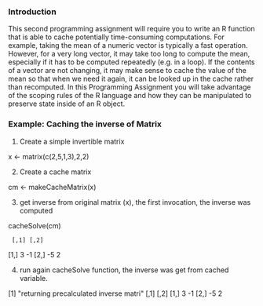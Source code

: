 ### Introduction

This second programming assignment will require you to write an R
function that is able to cache potentially time-consuming computations.
For example, taking the mean of a numeric vector is typically a fast
operation. However, for a very long vector, it may take too long to
compute the mean, especially if it has to be computed repeatedly (e.g.
in a loop). If the contents of a vector are not changing, it may make
sense to cache the value of the mean so that when we need it again, it
can be looked up in the cache rather than recomputed. In this
Programming Assignment you will take advantage of the scoping rules of
the R language and how they can be manipulated to preserve state inside
of an R object.

### Example: Caching the inverse of Matrix

1. Create a simple invertible matrix

x <- matrix(c(2,5,1,3),2,2)

2. Create a cache matrix

cm <- makeCacheMatrix(x)

3. get inverse from original matrix (x), the first invocation, the inverse was computed

cacheSolve(cm)

     [,1] [,2]
[1,]    3   -1
[2,]   -5    2


4. run again cacheSolve function, the inverse was get from cached variable.

[1] "returning precalculated inverse matri"
     [,1] [,2]
[1,]    3   -1
[2,]   -5    2
